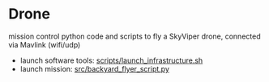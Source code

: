 # Drone

mission control python code and scripts to fly a SkyViper drone, connected via Mavlink (wifi/udp)

- launch software tools: [scripts/launch_infrastructure.sh](scripts/launch_infrastructure.sh)
- launch mission: [src/backyard_flyer_script.py](src/backyard_flyer_script.py)

